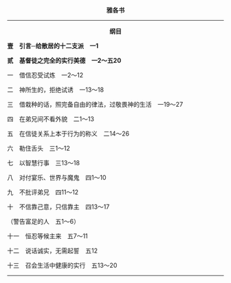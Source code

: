 <p style="text-align:center;font-weight:bold;">雅各书</p>

<hr>

<p style="text-align:center;font-weight:bold;">纲目</p>

<b>壹　引言─给散居的十二支派　一1</b>

<b>贰　基督徒之完全的实行美德　一2～五20</b>

一　借信忍受试炼　一2～12

二　神所生的，拒绝试诱　一13～18

三　借栽种的话，照完备自由的律法，过敬畏神的生活　一19～27

四　在弟兄间不看外貌　二1～13

五　在信徒关系上本于行为的称义　二14～26

六　勒住舌头　三1～12

七　以智慧行事　三13～18

八　对付宴乐、世界与魔鬼　四1～10

九　不批评弟兄　四11～12

十　不信靠己意，只信靠主　四13～17

（警告富足的人　五1～6）

十一　恒忍等候主来　五7～11

十二　说话诚实，无需起誓　五12

十三　召会生活中健康的实行　五13～20

<hr>

